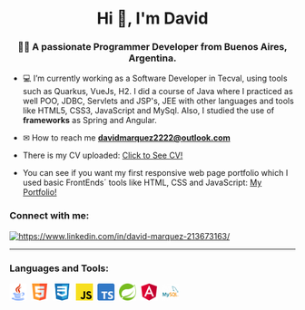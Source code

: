 <h1 align="center">Hi 👋, I'm David</h1>
<h3 align="center">👨‍💻 A passionate Programmer Developer from Buenos Aires, Argentina.</h3>

- 💻 I’m currently working as a Software Developer in Tecval, using tools such as Quarkus, VueJs, H2. I did a course of Java where I practiced as well POO, JDBC, Servlets and JSP's, JEE with other languages and tools like HTML5, CSS3, JavaScript and MySql. Also, I studied the use of <b>frameworks</b> as Spring and Angular.

- ✉ How to reach me **davidmarquez2222@outlook.com**

- There is my CV uploaded: <a href="/CV/DavidMarquez_CV.pdf">Click to See CV!</a>

- You can see if you want my first responsive web page portfolio which I used basic FrontEnds´ tools like HTML, CSS and JavaScript: 
  <a href="https://davidmarquez98.github.io/">My Portfolio!</a>

<sector>
  <h3 align="left">Connect with me:</h3>
  <p align="left">
  <a href="https://www.linkedin.com/in/david-ariel-marquez/" target="blank"><img align="center"src="https://raw.githubusercontent.com/rahuldkjain/github-profile-readme-generator/master/src/images/icons/Social/linked-in-alt.svg" alt="https://www.linkedin.com/in/david-marquez-213673163/" height="25" /></a>
  </p>
<sector>  
<hr/>
<sector>
  <h3 align="left">Languages and Tools:</h3>
  <p align="left"> 
      <code><img height="30" src="/images/java.logo.png"></code>&nbsp;
      <code><img height="30" src="/images/html-logo.png"></code>&nbsp;
      <code><img height="30" src="/images/css3-logo.png"></code>&nbsp;
      <code><img height="30" src="/images/javascript-logo.png"></code>&nbsp;
      <code><img height="30" src="/images/typescript-logo.png"></code>&nbsp;
      <code><img height="30" src="/images/spring-logo.png"></code>&nbsp;
      <code><img height="30" src="/images/angular-logo.png"></code>&nbsp;
      <code><img height="30" src="/images/mysql-logo.png"></code>
  </p>
<sector>

